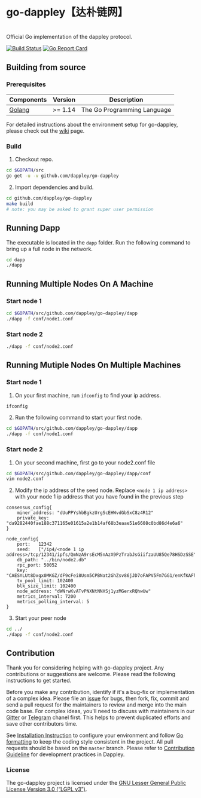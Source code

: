 # go-dappley【达朴链网】
#
Official Go implementation of the dappley protocol.

[![Build Status](https://travis-ci.com/dappley/go-dappley.svg?branch=master)](https://travis-ci.com/dappley/go-dappley) [![Go Report Card](https://goreportcard.com/badge/github.com/dappley/go-dappley)](https://goreportcard.com/report/github.com/dappley/go-dappley)

## Building from source

### Prerequisites
| Components | Version | Description |
|----------|-------------|-------------|
|[Golang](https://golang.org) | >= 1.14| The Go Programming Language |

For detailed instructions about the environment setup for go-dappley, please check out the [wiki](https://github.com/dappley/go-dappley/wiki) page.

### Build

1. Checkout repo.

```bash
cd $GOPATH/src
go get -u -v github.com/dappley/go-dappley
```

2. Import dependencies and build.

```bash
cd github.com/dappley/go-dappley
make build
# note: you may be asked to grant super user permission
```

## Running Dapp
The executable is located in the ```dapp``` folder. Run the following command to bring up a full node in the network.
``` bash
cd dapp
./dapp
```

## Running Multiple Nodes On A Machine
### Start node 1
``` bash
cd $GOPATH/src/github.com/dappley/go-dappley/dapp
./dapp -f conf/node1.conf
```

### Start node 2
``` bash
./dapp -f conf/node2.conf
```

## Running Mutiple Nodes On Multiple Machines
### Start node 1
1. On your first machine, run `ifconfig` to find your ip address.
``` bash
ifconfig
```

2. Run the following command to start your first node.
``` bash
cd $GOPATH/src/github.com/dappley/go-dappley/dapp
./dapp -f conf/node1.conf
```

### Start node 2 
1. On your second machine, first go to your node2.conf file
``` bash
cd $GOPATH/src/github.com/dappley/go-dappley/dapp/conf
vim node2.conf
```

2. Modify the ip address of the seed node. Replace `<node 1 ip address>` with your node 1 ip address that you have found in the previous step
```
consensus_config{
    miner_address: "dUuPPYshbBgkzUrgScEHWvdGbSxC8z4R12"
    private_key: "da9282440fae188c371165e01615a2e1b14af68b3eaae51e6608c0bd86d4e6a6"
}

node_config{
    port:   12342
    seed:   ["/ip4/<node 1 ip address>/tcp/12341/ipfs/QmNzA9rsEcM5nAzX9PzTrabJsGiifzaUU85Qe78HSDzSSE"]
    db_path: "../bin/node2.db"
    rpc_port: 50052
    key: "CAESYLUt8Dxqx0MKGZ/dF9cFei8Usm5CPBNat2GhZsv86jJD7oFAPV5Fm7GG1/enKfKAFhrMpyM3UGwvPo2tHNlIdVPugUA9XkWbsYbX96cp8oAWGsynIzdQbC8+ja0c2Uh1Uw=="
    tx_pool_limit: 102400
    blk_size_limit: 102400
    node_address: "dWNrwKvATvPNXNtNNXSj1yzMGerxRQhwUw"
    metrics_interval: 7200
    metrics_polling_interval: 5
}
```

3. Start your peer node
``` bash
cd ../
./dapp -f conf/node2.conf
```

## Contribution
Thank you for considering helping with go-dappley project. Any contributions or suggestions are welcome. Please read the following instructions to get started.

Before you make any contribution, identify if it's a bug-fix or implementation of a complex idea. Please file an [issue](https://github.com/dappley/go-dappley/issues) for bugs, then fork, fix, commit and send a pull request for the maintainers to review and merge into the main code base.
For complex ideas, you'll need to discuss with maintainers in our [Gitter](https://gitter.im/dappley/Lobby) or [Telegram](https://t.me/joinchat/HMgbi0viAbTrk7ClgIQdjw) chanel first. This helps to prevent duplicated efforts and save other contributors time.

See [Installation Instruction](https://github.com/dappley/go-dappley/wiki/Install) to configure your environment and follow [Go formatting](https://golang.org/doc/effective_go.html#formatting) to keep the coding style consistent in the project. All pull requests should be based on the `master` branch. 
Please refer to [Contribution Guideline](https://github.com/dappley/go-dappley/wiki/Contribution-guideline) for development practices in Dappley.

### License
The go-dappley project is licensed under the [GNU Lesser General Public License Version 3.0 (“LGPL v3”)](https://www.gnu.org/licenses/lgpl-3.0.en.html).
